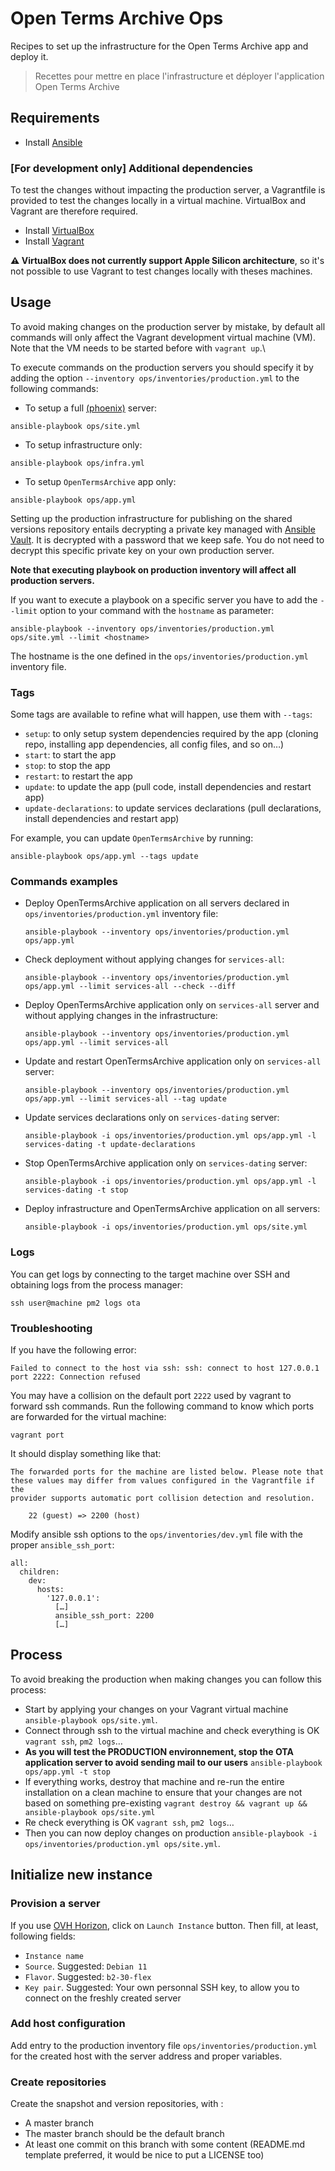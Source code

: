 # Open Terms Archive Ops

Recipes to set up the infrastructure for the Open Terms Archive app and deploy it.

> Recettes pour mettre en place l'infrastructure et déployer l'application Open Terms Archive

## Requirements

- Install [Ansible](https://docs.ansible.com/ansible/latest/installation_guide/intro_installation.html)

### [For development only] Additional dependencies

To test the changes without impacting the production server, a Vagrantfile is provided to test the changes locally in a virtual machine. VirtualBox and Vagrant are therefore required.

- Install [VirtualBox](https://www.vagrantup.com/docs/installation/)
- Install [Vagrant](https://www.vagrantup.com/docs/installation/)

**:warning: VirtualBox does not currently support Apple Silicon architecture**, so it's not possible to use Vagrant to test changes locally with theses machines.

## Usage

To avoid making changes on the production server by mistake, by default all commands will only affect the Vagrant development virtual machine (VM). Note that the VM needs to be started before with `vagrant up`.\

To execute commands on the production servers you should specify it by adding the option `--inventory ops/inventories/production.yml` to the following commands:

- To setup a full [(phoenix)](https://martinfowler.com/bliki/PhoenixServer.html) server:

```
ansible-playbook ops/site.yml
```

- To setup infrastructure only:

```
ansible-playbook ops/infra.yml
```

- To setup `OpenTermsArchive` app only:

```
ansible-playbook ops/app.yml
```

Setting up the production infrastructure for publishing on the shared versions repository entails decrypting a private key managed with [Ansible Vault](https://docs.ansible.com/ansible/latest/user_guide/vault.html). It is decrypted with a password that we keep safe. You do not need to decrypt this specific private key on your own production server.

**Note that executing playbook on production inventory will affect all production servers.**

If you want to execute a playbook on a specific server you have to add the `--limit` option to your command with the `hostname` as parameter:

```
ansible-playbook --inventory ops/inventories/production.yml ops/site.yml --limit <hostname>
```

The hostname is the one defined in the `ops/inventories/production.yml` inventory file.

### Tags

Some tags are available to refine what will happen, use them with `--tags`:

- `setup`: to only setup system dependencies required by the app (cloning repo, installing app dependencies, all config files, and so on…)
- `start`: to start the app
- `stop`: to stop the app
- `restart`: to restart the app
- `update`: to update the app (pull code, install dependencies and restart app)
- `update-declarations`: to update services declarations (pull declarations, install dependencies and restart app)

For example, you can update `OpenTermsArchive` by running:

```
ansible-playbook ops/app.yml --tags update
```

### Commands examples

- Deploy OpenTermsArchive application on all servers declared in `ops/inventories/production.yml` inventory file:
  ```
  ansible-playbook --inventory ops/inventories/production.yml ops/app.yml
  ```

- Check deployment without applying changes for `services-all`:
  ```
  ansible-playbook --inventory ops/inventories/production.yml ops/app.yml --limit services-all --check --diff
  ```

- Deploy OpenTermsArchive application only on `services-all` server and without applying changes in the infrastructure:
  ```
  ansible-playbook --inventory ops/inventories/production.yml ops/app.yml --limit services-all
  ```

- Update and restart OpenTermsArchive application only on `services-all` server:
  ```
  ansible-playbook --inventory ops/inventories/production.yml ops/app.yml --limit services-all --tag update
  ```

- Update services declarations only on `services-dating` server:
  ```
  ansible-playbook -i ops/inventories/production.yml ops/app.yml -l services-dating -t update-declarations
  ```

- Stop OpenTermsArchive application only on `services-dating` server:
  ```
  ansible-playbook -i ops/inventories/production.yml ops/app.yml -l services-dating -t stop
  ```

- Deploy infrastructure and OpenTermsArchive application on all servers:
  ```
  ansible-playbook -i ops/inventories/production.yml ops/site.yml
  ```

### Logs

You can get logs by connecting to the target machine over SSH and obtaining logs from the process manager:

```
ssh user@machine pm2 logs ota
```

### Troubleshooting

If you have the following error:

```
Failed to connect to the host via ssh: ssh: connect to host 127.0.0.1 port 2222: Connection refused
```

You may have a collision on the default port `2222` used by vagrant to forward ssh commands.
Run the following command to know which ports are forwarded for the virtual machine:

```
vagrant port
```

It should display something like that:

```
The forwarded ports for the machine are listed below. Please note that
these values may differ from values configured in the Vagrantfile if the
provider supports automatic port collision detection and resolution.

    22 (guest) => 2200 (host)
```

Modify ansible ssh options to the `ops/inventories/dev.yml` file with the proper `ansible_ssh_port`:

```
all:
  children:
    dev:
      hosts:
        '127.0.0.1':
          […]
          ansible_ssh_port: 2200
          […]
```

## Process

To avoid breaking the production when making changes you can follow this process:
- Start by applying your changes on your Vagrant virtual machine
  `ansible-playbook ops/site.yml`.
- Connect through ssh to the virtual machine and check everything is OK
  `vagrant ssh`, `pm2 logs`…
- **As you will test the PRODUCTION environnement, stop the OTA application server to avoid sending mail to our users**
  `ansible-playbook ops/app.yml -t stop`
- If everything works, destroy that machine and re-run the entire installation on a clean machine to ensure that your changes are not based on something pre-existing
  `vagrant destroy && vagrant up && ansible-playbook ops/site.yml`
- Re check everything is OK
  `vagrant ssh`, `pm2 logs`…
- Then you can now deploy changes on production
  `ansible-playbook -i ops/inventories/production.yml ops/site.yml`.

## Initialize new instance

### Provision a server

If you use [OVH Horizon](https://horizon.cloud.ovh.net/project/instances/), click on `Launch Instance` button. Then fill, at least, following fields:
  - `Instance name`
  - `Source`. Suggested: `Debian 11`
  - `Flavor`. Suggested: `b2-30-flex`
  - `Key pair`. Suggested: Your own personnal SSH key, to allow you to connect on the freshly created server
### Add host configuration

Add entry to the production inventory file `ops/inventories/production.yml` for the created host with the server address and proper variables.
### Create repositories

Create the snapshot and version repositories, with :
- A master branch
- The master branch should be the default branch
- At least one commit on this branch with some content (README.md template preferred, it would be nice to put a LICENSE too)
